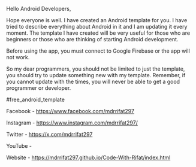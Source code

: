 Hello Android Developers,

Hope everyone is well. I have created an Android template for you. I have tried to describe everything about Android in it and I am updating it every moment. The template I have created will be very useful for those who are beginners or those who are thinking of starting Android development.

Before using the app, you must connect to Google Firebase or the app will not work.

So my dear programmers, you should not be limited to just the template, you should try to update something new with my template. Remember, if you cannot update with the times, you will never be able to get a good programmer or developer.

#free_android_template


Facebook - https://www.facebook.com/mdrrifat297

Instagram - https://www.instagram.com/mdrrifat297/

Twitter - https://x.com/mdrrifat297

YouTube - 

Website - https://mdrrifat297.github.io/Code-With-Rifat/index.html
